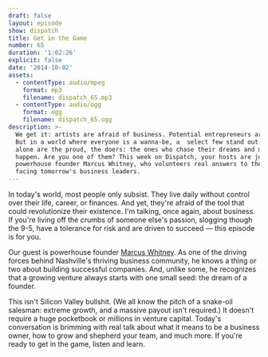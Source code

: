 ```yaml
---
draft: false
layout: episode
show: dispatch
title: Get in the Game
number: 65
duration: '1:02:26'
explicit: false
date: '2014-10-02'
assets:
  - contentType: audio/mpeg
    format: mp3
    filename: dispatch_65.mp3
  - contentType: audio/ogg
    format: ogg
    filename: dispatch_65.ogg
description: >-
  We get it: artists are afraid of business. Potential entrepreneurs are too.
  But in a world where everyone is a wanna-be, a  select few stand out. They
  alone are the proud, the doers: the ones who chase their dreams and make them
  happen. Are you one of them? This week on Dispatch, your hosts are joined by
  powerhouse founder Marcus Whitney, who volunteers real answers to the problems
  facing tomorrow's business leaders.
---
```

In today's world, most people only subsist. They live daily without control over their life, career, or finances. And yet, they're afraid of the tool that could revolutionize their existence. I'm talking, once again, about business. If you're living off the crumbs of someone else's passion, slogging though the 9-5, have a tolerance for risk and are driven to succeed &mdash; this episode is for you.

Our guest is powerhouse founder [Marcus Whitney](http://marcuswhitney.com). As one of the driving forces behind Nashville's thriving business community, he knows a thing or two about building successful companies. And, unlike some, he recognizes that a growing venture always starts with one small seed: the dream of a founder.

This isn't Silicon Valley bullshit. (We all know the pitch of a snake-oil salesman: extreme growth, and a massive payout isn't required.) It doesn't require a huge pocketbook or millions in venture capital. Today's conversation is brimming with real talk about what it means to be a business owner, how to grow and shepherd your team, and much more. If you're ready to get in the game, listen and learn.
